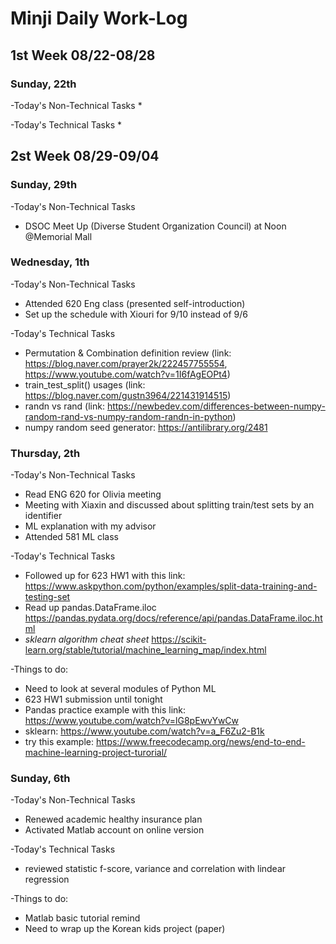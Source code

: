 # Minji Daily Work-Log

## 1st Week 08/22-08/28

### Sunday, 22th
-Today's Non-Technical Tasks
* 

-Today's Technical Tasks
*

## 2st Week 08/29-09/04

### Sunday, 29th
-Today's Non-Technical Tasks
* DSOC Meet Up (Diverse Student Organization Council) at Noon @Memorial Mall


### Wednesday, 1th
-Today's Non-Technical Tasks
* Attended 620 Eng class (presented self-introduction)
* Set up the schedule with Xiouri for 9/10 instead of 9/6

-Today's Technical Tasks
* Permutation & Combination definition review (link: https://blog.naver.com/prayer2k/222457755554, https://www.youtube.com/watch?v=1I6fAgEOPt4)
* train_test_split() usages (link: https://blog.naver.com/gustn3964/221431914515)
* randn vs rand (link: https://newbedev.com/differences-between-numpy-random-rand-vs-numpy-random-randn-in-python)
* numpy random seed generator: https://antilibrary.org/2481

### Thursday, 2th
-Today's Non-Technical Tasks
* Read ENG 620 for Olivia meeting
* Meeting with Xiaxin and discussed about splitting train/test sets by an identifier
* ML explanation with my advisor
* Attended 581 ML class

-Today's Technical Tasks
* Followed up for 623 HW1 with this link: https://www.askpython.com/python/examples/split-data-training-and-testing-set
* Read up pandas.DataFrame.iloc https://pandas.pydata.org/docs/reference/api/pandas.DataFrame.iloc.html
* *sklearn algorithm cheat sheet* https://scikit-learn.org/stable/tutorial/machine_learning_map/index.html

-Things to do:
* Need to look at several modules of Python ML
* 623 HW1 submission until tonight
* Pandas practice example with this link: https://www.youtube.com/watch?v=lG8pEwvYwCw
* sklearn: https://www.youtube.com/watch?v=a_F6Zu2-B1k
* try this example: https://www.freecodecamp.org/news/end-to-end-machine-learning-project-turorial/


### Sunday, 6th
-Today's Non-Technical Tasks
* Renewed academic healthy insurance plan
* Activated Matlab account on online version

-Today's Technical Tasks
* reviewed statistic f-score, variance and correlation with lindear regression

-Things to do:
* Matlab basic tutorial remind
* Need to wrap up the Korean kids project (paper)
